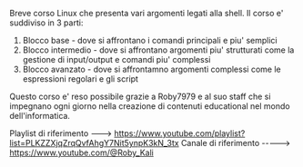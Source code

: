 Breve corso Linux che presenta vari argomenti legati alla shell.
Il corso e' suddiviso in 3 parti:
1. Blocco base - dove si affrontano i comandi principali e piu' semplici
2. Blocco intermedio - dove si affrontano argomenti piu' strutturati come la gestione di input/output e comandi piu' complessi
3. Blocco avanzato - dove si affrontamno argomenti complessi come le espressioni regolari e gli script

Questo corso e' reso possibile grazie a Roby7979 e al suo staff che si impegnano ogni giorno nella creazione di contenuti educational nel mondo dell'informatica.


Playlist di riferimento ---> https://www.youtube.com/playlist?list=PLKZZXjqZrqQvfAhgY7Nit5ynpK3kN_3tx
Canale di riferimento -----> https://www.youtube.com/@Roby_Kali
